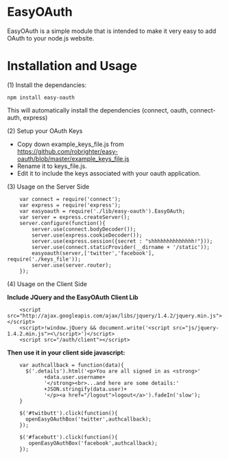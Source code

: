 EasyOAuth
=================

EasyOAuth is a simple module that is intended to make it very easy to add OAuth to your node.js website.

Installation and Usage
=================
(1) Install the dependancies: 
	
	npm install easy-oauth

This will automatically install the dependencies (connect, oauth, connect-auth, express)

(2) Setup your OAuth Keys
* Copy down example_keys_file.js from https://github.com/robrighter/easy-oauth/blob/master/example_keys_file.js
* Rename it to keys_file.js.
* Edit it to include the keys associated with your oauth application.
	

(3) Usage on the Server Side

		var connect = require('connect');
		var express = require('express');
		var easyoauth = require('./lib/easy-oauth').EasyOAuth;
		var server = express.createServer();
		server.configure(function(){
		    server.use(connect.bodyDecoder());
		    server.use(express.cookieDecoder());
		    server.use(express.session({secret : "shhhhhhhhhhhhhh!"}));
		    server.use(connect.staticProvider(__dirname + '/static'));
		    easyoauth(server,['twitter','facebook'], require('./keys_file'));
		    server.use(server.router);
		});

(4) Usage on the Client Side

**Include JQuery and the EasyOAuth Client Lib**

		<script src="http://ajax.googleapis.com/ajax/libs/jquery/1.4.2/jquery.min.js"></script>
		<script>!window.jQuery && document.write('<script src="js/jquery-1.4.2.min.js"><\/script>')</script>
		<script src="/auth/client"></script>

**Then use it in your client side javascript:**

		var authcallback = function(data){
		  $('.details').html('<p>You are all signed in as <strong>'
		        +data.user.username+
		        '</strong><br>...and here are some details:'
		        +JSON.stringify(data.user)+
		        '</p><a href="/logout">logout</a>').fadeIn('slow');
		}

		$('#twitbutt').click(function(){
		  openEasyOAuthBox('twitter',authcallback);
		});

		$('#facebutt').click(function(){
		   openEasyOAuthBox('facebook',authcallback);
		});
